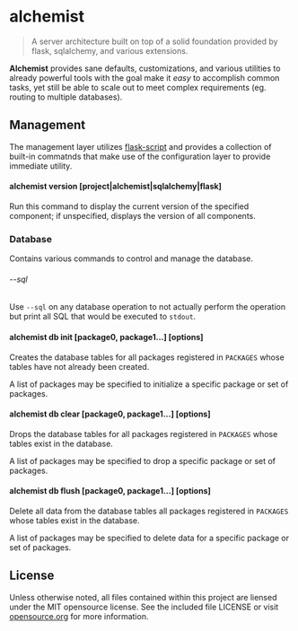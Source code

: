 # alchemist
> A server architecture built on top of a solid foundation provided by flask,
> sqlalchemy, and various extensions.

**Alchemist** provides sane defaults, customizations, and various utilities
to already powerful tools with the goal make it *easy* to accomplish
common tasks, yet still be able to scale out to meet complex requirements (eg.
routing to multiple databases).

## Management
The management layer utilizes [flask-script][] and provides a collection
of built-in commatnds that make use of the configuration layer to provide
immediate utility.

[flask-script]: http://flask-script.readthedocs.org/en/latest/

#### alchemist version [project|alchemist|sqlalchemy|flask]

Run this command to display the current version of the specified component; if
unspecified, displays the version of all components.

### Database

Contains various commands to control and manage the database.

###### --sql

Use `--sql` on any database operation to not actually perform the
operation but print all SQL that would be executed to `stdout`.

#### alchemist db init [package0, package1...] [options]

Creates the database tables for all packages registered in `PACKAGES` whose
tables have not already been created.

A list of packages may be specified to initialize a specific package or
set of packages.

#### alchemist db clear [package0, package1...] [options]

Drops the database tables for all packages registered in `PACKAGES` whose
tables exist in the database.

A list of packages may be specified to drop a specific package or
set of packages.

#### alchemist db flush [package0, package1...] [options]

Delete all data from the database tables all packages registered
in `PACKAGES` whose tables exist in the database.

A list of packages may be specified to delete data for a specific package or
set of packages.

## License
Unless otherwise noted, all files contained within this project are liensed
under the MIT opensource license. See the included file LICENSE or visit
[opensource.org][] for more information.

[opensource.org]: http://opensource.org/licenses/MIT
